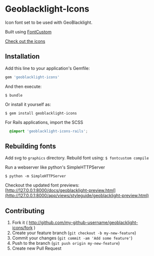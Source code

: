 # Geoblacklight-Icons

Icon font set to be used with GeoBlacklight.

Built using [FontCustom](https://github.com/FontCustom/fontcustom/)

[Check out the icons](http://geoblacklight.org/geoblacklight-icons/app/views/styleguide/geoblacklight-preview.html)

## Installation

Add this line to your application's Gemfile:

```ruby
gem 'geoblacklight-icons'
```

And then execute:

    $ bundle

Or install it yourself as:

    $ gem install geoblacklight-icons

For Rails applications, import the SCSS

```scss
  @import 'geoblacklight-icons-rails';
```

## Rebuilding fonts

Add svg to `graphics` directory. Rebuild font using: 
`$ fontcustom compile`

Run a webserver like python's SimpleHTTPServer

`$ python -m SimpleHTTPServer`

Checkout the updated font previews: [http://127.0.0.1:8000/docs/geoblacklight-preview.html](http://127.0.0.1:8000/app/views/styleguide/geoblacklight-preview.html)

## Contributing

1. Fork it ( http://github.com/my-github-username/geoblacklight-icons/fork )
2. Create your feature branch (`git checkout -b my-new-feature`)
3. Commit your changes (`git commit -am 'Add some feature'`)
4. Push to the branch (`git push origin my-new-feature`)
5. Create new Pull Request
